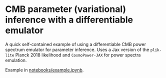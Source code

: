# CMB parameter (variational) inference with a differentiable emulator

A quick self-contained example of using a differentiable CMB power spectrum emulator for parameter inference. Uses a Jax version of the `plik-lite` Planck 2018 likelihood and `CosmoPower-JAX` for power spectra emulation.

Example in [notebooks/example.ipynb](notebooks/example.ipynb).